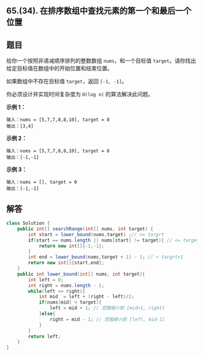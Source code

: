 ## 65.(34). 在排序数组中查找元素的第一个和最后一个位置

## 题目

给你一个按照非递减顺序排列的整数数组 `nums`，和一个目标值 `target`。请你找出给定目标值在数组中的开始位置和结束位置。

如果数组中不存在目标值 `target`，返回 `[-1, -1]`。

你必须设计并实现时间复杂度为 `O(log n)` 的算法解决此问题。

 

**示例 1：**

```
输入：nums = [5,7,7,8,8,10], target = 8
输出：[3,4]
```

**示例 2：**

```
输入：nums = [5,7,7,8,8,10], target = 6
输出：[-1,-1]
```

**示例 3：**

```
输入：nums = [], target = 0
输出：[-1,-1]
```

## 解答

```java
class Solution {
    public int[] searchRange(int[] nums, int target) {
        int start = lower_bound(nums,target) ;// >= targrt
        if(start == nums.length || nums[start] != target){ // <= target
            return new int[]{-1,-1};
        }
        int end = lower_bound(nums,target + 1) - 1; // < targrt+1
        return new int[]{start,end};
    }
    public int lower_bound(int[] nums, int target){
        int left = 0;
        int right = nums.length - 1;
        while(left <= right){
            int mid  = left + (right - left)/2;
            if(nums[mid] < target){
                left = mid + 1; // 范围缩小到 [mid+1, right]
            }else{
                right = mid - 1; // 范围缩小到 [left, mid-1]
            }
        }
        return left;
    }
}
```


